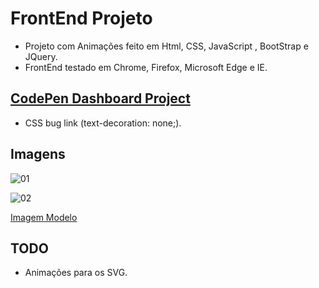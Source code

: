 # FrontEnd Projeto 
- Projeto com Animações feito em Html, CSS, JavaScript , BootStrap e JQuery.
- FrontEnd testado em Chrome, Firefox, Microsoft Edge e IE.

## [CodePen Dashboard Project](https://codepen.io/rodrigonegao/full/WNvNQBy)
- CSS bug link (text-decoration: none;).

## Imagens

![01](https://user-images.githubusercontent.com/34943193/73673214-0798aa00-468d-11ea-8ba6-436f6c134418.jpg)

![02](https://user-images.githubusercontent.com/34943193/73673273-2139f180-468d-11ea-8e11-a863980a5276.jpg)

[Imagem Modelo](https://www.pexels.com/photo/led-lighted-bowling-arcade-machine-1293260/)

## TODO
- Animações para os SVG.
